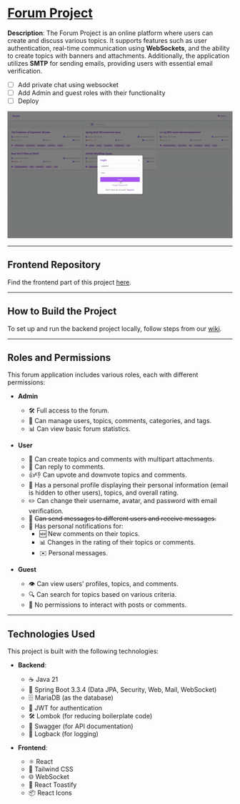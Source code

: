 # [Forum Project]()

**Description**: The Forum Project is an online platform where users can create and discuss various topics.
It supports features such as user authentication, real-time communication using **WebSockets**, and the ability to create topics with banners and attachments.
Additionally, the application utilizes **SMTP** for sending emails, providing users with essential email verification.

- [ ] Add private chat using websocket
- [ ] Add Admin and guest roles with their functionality
- [ ] Deploy

![Forum fast :) preview](src/main/resources/preview.gif)

---

## Frontend Repository
Find the frontend part of this project [here](https://github.com/Vezem1r/SpringForumFrontend).

---

## How to Build the Project

To set up and run the backend project locally, follow steps from our [wiki](https://github.com/Vezem1r/SpringForum/wiki/Build-and-Environment-Configuration-Guide).

---

## Roles and Permissions

This forum application includes various roles, each with different permissions:

- **Admin**
  - 🛠️ Full access to the forum.
  - 👥 Can manage users, topics, comments, categories, and tags.
  - 📊 Can view basic forum statistics.
- **User**
  - 📝 Can create topics and comments with multipart attachments.
  - 💬 Can reply to comments.
  - 👍👎 Can upvote and downvote topics and comments.
  - 👤 Has a personal profile displaying their personal information (email is hidden to other users), topics, and overall rating.
  - ✏️ Can change their username, avatar, and password with email verification.
  - 📩 ~~Can send messages to different users and receive messages.~~
  - 🔔 Has personal notifications for:
    - 🆕 New comments on their topics.
    - 📊 Changes in the rating of their topics or comments.
    - ✉️ Personal messages.

- **Guest**
  - 👁️ Can view users' profiles, topics, and comments.
  - 🔍 Can search for topics based on various criteria.
  - 🚫 No permissions to interact with posts or comments.

---

## Technologies Used

This project is built with the following technologies:

- **Backend**:
  - ☕ Java 21
  - 🚀 Spring Boot 3.3.4 (Data JPA, Security, Web, Mail, WebSocket)
  - 🗄️ MariaDB (as the database)
  - 🔑 JWT for authentication
  - 🛠️ Lombok (for reducing boilerplate code)
  - 📄 Swagger (for API documentation)
  - 📜 Logback (for logging)
  

- **Frontend**:
  - ⚛️ React
  - 🎨 Tailwind CSS
  - 🌐 WebSocket
  - 🍞 React Toastify
  - 📦 React Icons
